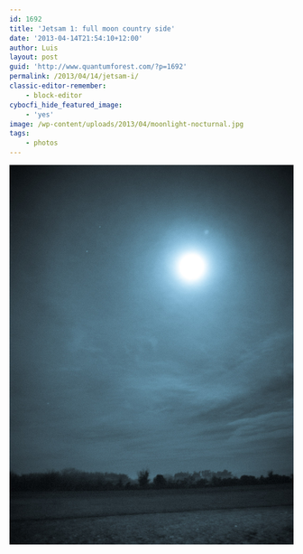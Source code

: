 ```yaml
---
id: 1692
title: 'Jetsam 1: full moon country side'
date: '2013-04-14T21:54:10+12:00'
author: Luis
layout: post
guid: 'http://www.quantumforest.com/?p=1692'
permalink: /2013/04/14/jetsam-i/
classic-editor-remember:
    - block-editor
cybocfi_hide_featured_image:
    - 'yes'
image: /wp-content/uploads/2013/04/moonlight-nocturnal.jpg
tags:
    - photos
---
```


![Moonlight-nocturnal in rural Canterbury.](/assets/images/moonlight-nocturnal.jpg)